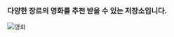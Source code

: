 ### 다양한 장르의 영화를 추천 받을 수 있는 저장소입니다.
![영화](<https://img.vogue.co.kr/vogue/2016/03/style_56d7c79069e99.png>)
